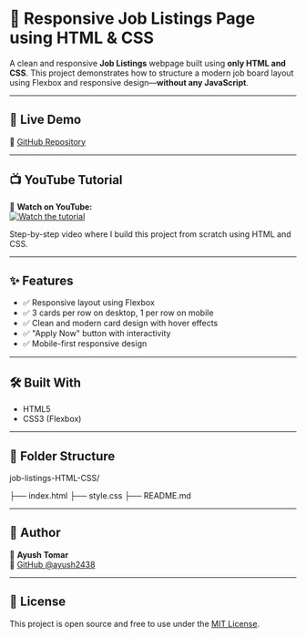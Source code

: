 # 💼 Responsive Job Listings Page using HTML & CSS

A clean and responsive **Job Listings** webpage built using **only HTML and CSS**. This project demonstrates how to structure a modern job board layout using Flexbox and responsive design—**without any JavaScript**.

---

## 🔗 Live Demo


📁 [GitHub Repository](https://github.com/ayush2438/job-listings-HTML-CSS)

---

## 📺 YouTube Tutorial

🎥 **Watch on YouTube:**  
[![Watch the tutorial](https://img.youtube.com/vi/axlWT8vyDMQ/0.jpg)](https://youtu.be/axlWT8vyDMQ)

Step-by-step video where I build this project from scratch using HTML and CSS.

---

## ✨ Features

- ✅ Responsive layout using Flexbox
- ✅ 3 cards per row on desktop, 1 per row on mobile
- ✅ Clean and modern card design with hover effects
- ✅ "Apply Now" button with interactivity
- ✅ Mobile-first responsive design

---

## 🛠️ Built With

- HTML5
- CSS3 (Flexbox)

---

## 📂 Folder Structure

job-listings-HTML-CSS/

├── index.html
├── style.css
├── README.md

---

## 📌 Author

👤 **Ayush Tomar**  
🔗 [GitHub @ayush2438](https://github.com/ayush2438)

---

## 📜 License

This project is open source and free to use under the [MIT License](LICENSE).
